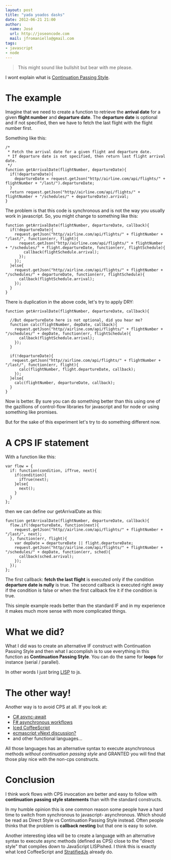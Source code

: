```yaml
---
layout: post
title: "yada yoados dasks"
date: 2012-06-21 21:00
author:
  name: José
  url: http://joseoncode.com
  mail: jfromaniello@gmail.com
tags: 
- javascript
- node
---
```


> This might sound like bullshit but bear with me please.

I wont explain what is [Continuation Passing Style](http://en.wikipedia.org/wiki/Continuation-passing_style).

The example
===========

Imagine that we need to create a function to retrieve the **arrival date** for a given **flight number** and **departure date**. The **departure date** is optional and if not specified, then we have to fetch the last flight with the flight number first. 

Something like this:

    /*
     * Fetch the arrival date for a given flight and departure date.
     * If departure date is not specified, then return last flight arrival date.
     */
    function getArrivalDate(flightNumber, departureDate){
      if(!departureDate){
        departureDate = request.getJson("http//airline.com/api/flights/" + flightNumber + "/last/").departureDate;
      }
      return request.getJson("http//airline.com/api/flights/" + flightNumber + "/schedules/" + departureDate).arrival;
    }

The problem is that this code is synchronous and is not the way you usually work in javascript. So, you might change to something like this:

    function getArrivalDate(flightNumber, departureDate, callback){
      if(!departureDate){
        request.getJson("http//airline.com/api/flights/" + flightNumber + "/last/", function(err, flight){
          request.getJson("http//airline.com/api/flights/" + flightNumber + "/schedules/" + flight.departureDate, function(err, flightSchedule){
            callback(flightSchedule.arrival);
          });
        });
      }else{
        request.getJson("http//airline.com/api/flights/" + flightNumber + "/schedules/" + departureDate, function(err, flightSchedule){
          callback(flightSchedule.arrival);
        });
      }
    }

There is duplication in the above code, let's try to apply DRY:

    function getArrivalDate(flightNumber, departureDate, callback){

      //But departureDate here is not optional, did you hear me?
      function calc(flightNumber, depDate, callback){
        request.getJson("http//airline.com/api/flights/" + flightNumber + "/schedules/" + depDate, function(err, flightSchedule){
          callback(flightSchedule.arrival);
        });
      }

      if(!departureDate){
       request.getJson("http//airline.com/api/flights/" + flightNumber + "/last/", function(err, flight){
          calc(flightNumber, flight.departureDate, callback);
        });
      }else{
        calc(flightNumber, departureDate, callback);
      }
    }

Now is better. By sure you can do something better than this using one of the gazillions of control-flow libraries for javascript and for node or using something like promises.

But for the sake of this experiment let's try to do something different now.

A CPS IF statement
==================

With a function like this:

    var flow = {
      if: function(condition, ifTrue, next){
        if(condition){
          ifTrue(next);
        }else{
          next();
        }
      }
    };

then we can define our getArrivalDate as this:

    function getArrivalDate(flightNumber, departureDate, callback){
      flow.if(!departureDate, function(next){
        request.getJson("http//airline.com/api/flights/" + flightNumber + "/last/", next);
      }, function(err, flight){
        var depDate = departureDate || flight.departureDate;
        request.getJson("http//airline.com/api/flights/" + flightNumber + "/schedules/" + depDate, function(err, sched){
          callback(sched.arrival);
        });
      });
    };

The first callback: **fetch the last flight** is executed only if the condition **departure date is nully** is true. The second callback is executed right away if the condition is false or when the first callback fire it if the condition is true.

This simple example reads better than the standard IF and in my experience it makes much more sense with more complicated things.

What we did?
============

What I did was to create an alternative IF construct with Continuation Passing Style and then what I accomplish is to use everything in this function as **Continuation Passing Style**. You can do the same for **loops** for instance (serial / parallel).

In other words I just bring [LISP](http://www.n-a-n-o.com/lisp/cmucl-tutorials/LISP-tutorial-17.html) to js.

The other way!
==============

Another way is to avoid CPS at all. If you look at:

* [C# async-await](http://bit.ly/MIVgZ6)
* [F# asynchronous workflows](http://msdn.microsoft.com/en-us/library/dd233250.aspx)
* [Iced CoffeeScript](http://maxtaco.github.com/coffee-script/)
* [ecmascript vNext discussion?](http://wiki.ecmascript.org/doku.php?id=strawman:deferred_functions)
* and other functional languages...

All those languages has an alternative syntax to execute asynchronous methods *without continuation passing style* and GRANTED you will find that those play nice with the non-cps constructs.

Conclusion
==========

I think work flows with CPS invocation are better and easy to follow with **continuation passing style statements** than with the standard constructs.

In my humble opinion this is one common reason some people have a hard time to switch from synchronous to javascript- asynchronous. Which should be read as Direct Style vs Continuation Passing Style instead. Often people thinks that the problem is **callback nesting** but that one is easy to solve. 

Another interesting idea will be to create a language with an alternative syntax to execute async methods (defined as CPS) close to the "direct style" that compiles down to JavaScript LISPished. I think this is exactly what Iced CoffeeScript and [StratifiedJs](http://onilabs.com/stratifiedjs) already do.